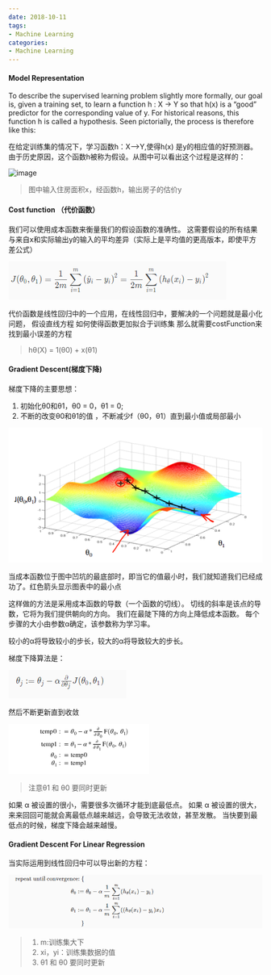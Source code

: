```yaml
---
date: 2018-10-11
tags:
- Machine Learning
categories:
- Machine Learning
---
```

#### Model Representation

To describe the supervised learning problem slightly more formally, our goal is, given a training set, to learn a function h : X → Y so that h(x) is a “good” predictor for the corresponding value of y. For historical reasons, this function h is called a hypothesis. Seen pictorially, the process is therefore like this:


在给定训练集的情况下，学习函数h：X——>Y,使得h(x) 是y的相应值的好预测器。由于历史原因，这个函数h被称为假设。从图中可以看出这个过程是这样的：

 ![image](https://camo.githubusercontent.com/32d1402d812f48fa3a9078f8acec0fa1e41c6396/68747470733a2f2f696d672e68616c66726f73742e636f6d2f426c6f672f41727469636c65496d6167652f36385f305f312e706e67)
> 图中输入住房面积x，经函数h，输出房子的估价y

#### Cost function （代价函数）
我们可以使用成本函数来衡量我们的假设函数的准确性。 这需要假设的所有结果与来自x和实际输出y的输入的平均差异（实际上是平均值的更高版本，即使平方差公式）

 ![image](https://github.com/jccjd/Coursera-Machine-Learning/blob/master/week-1/tu/costfunction.PNG?raw=true)

 代价函数是线性回归中的一个应用，在线性回归中，要解决的一个问题就是最小化问题，
 假设直线方程 如何使得函数更加拟合于训练集
 那么就需要costFunction来找到最小误差的方程
 > hθ(X) = 1(θ0) + x(θ1)

#### Gradient Descent(梯度下降)
梯度下降的主要思想：
1. 初始化θ0和θ1，θ0 = 0，θ1 = 0;
2. 不断的改变θ0和θ1的值 ，不断减少f（θ0，θ1）直到最小值或局部最小


![image](https://github.com/jccjd/Coursera-Machine-Learning/blob/master/week-1/tu/gradient.png?raw=true)

当成本函数位于图中凹坑的最底部时，即当它的值最小时，我们就知道我们已经成功了。红色箭头显示图表中的最小点

这样做的方法是采用成本函数的导数（一个函数的切线）。 切线的斜率是该点的导数，它将为我们提供朝向的方向。 我们在最陡下降的方向上降低成本函数。 每个步骤的大小由参数α确定，该参数称为学习率。

较小的α将导致较小的步长，较大的α将导致较大的步长。

梯度下降算法是：

![image](https://github.com/jccjd/Coursera-Machine-Learning/blob/master/week-1/tu/functions_gradient.PNG?raw=true)

然后不断更新直到收敛

![image](https://github.com/jccjd/Coursera-Machine-Learning/blob/master/week-1/tu/functions_gradient_2.PNG?raw=true)

> 注意θ1 和 θ0 要同时更新

如果 α 被设置的很小，需要很多次循环才能到底最低点。 如果 α 被设置的很大，来来回回可能就会离最低点越来越远，会导致无法收敛，甚至发散。
当快要到最低点的时候，梯度下降会越来越慢。

#### Gradient Descent For Linear Regression

当实际运用到线性回归中可以导出新的方程：

![image](https://github.com/jccjd/Coursera-Machine-Learning/blob/master/week-1/tu/functions_gradient3.PNG?raw=true)
> 1. m:训练集大下
> 2. xi，yi：训练集数据的值
> 3. θ1 和 θ0 要同时更新
